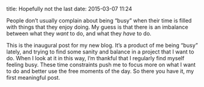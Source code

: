title: Hopefully not the last
date: 2015-03-07 11:24

People don’t usually complain about being “busy” when their time is filled with things that they enjoy doing. My guess is that there is an imbalance between what they *want* to do, and what they *have* to do.

This is the inaugural post for my new blog. It’s a product of me being “busy” lately, and trying to find some sanity and balance in a project that I want to do. When I look at it in this way, I’m thankful that I regularly find myself feeling busy. These time constraints push me to focus more on what I want to do and better use the free moments of the day. So there you have it, my first meaningful post.
